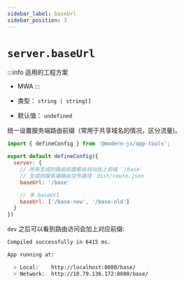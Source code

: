 ```yaml
---
sidebar_label: baseUrl
sidebar_position: 3
---
```


# `server.baseUrl`

:::info 适用的工程方案
* MWA
:::

* 类型： `string | string[]`
* 默认值： `undefined`


统一设置服务端路由前缀（常用于共享域名的情况，区分流量)。

```javascript title="modern.config.js"
import { defineConfig } from '@modern-js/app-tools';

export default defineConfig({
  server: {
    // 所有生成的路由前面都会自动加上前缀 `/base`
    // 生成的服务端路由文件路径：dist/route.json
    baseUrl: '/base'

    // 多 baseUrl
    baseUrl: ['/base-new', '/base-old']
  }
})
```

`dev` 之后可以看到路由访问会加上对应前缀:

```bash
Compiled successfully in 6415 ms.

App running at:

  > Local:    http://localhost:8080/base/
  > Network:  http://10.79.136.172:8080/base/
```
